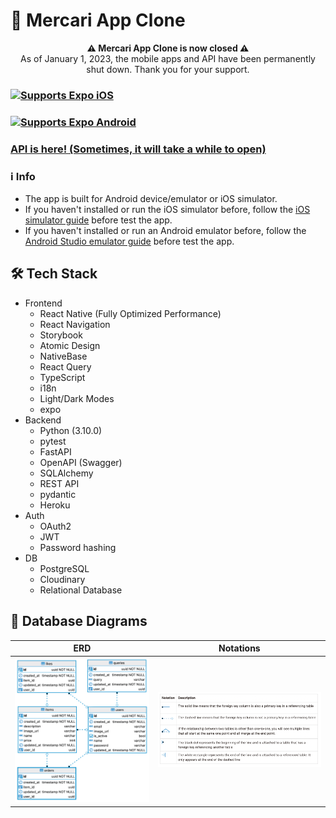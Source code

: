 # 📱 Mercari App Clone

<p align="center">  
  <strong>⚠️ Mercari App Clone is now closed ⚠️</strong>
  <br>
  As of January 1, 2023, the mobile apps and API have been permanently shut down. Thank you for your support.
</p>

<div>
  <h3>
    <a align="center" href="https://github.com/kentayamada-dev/mercari-clone/releases/download/v1.0.0/ios_simulator_build.tar.gz">
      <img alt="Supports Expo iOS" longdesc="Supports Expo iOS" src="https://img.shields.io/badge/Download iOS App-4630EB.svg?style=for-the-badge&logo=APPLE&labelColor=999999&logoColor=fff" />
    </a>
  </h3>
  <h3>
    <a align="center" href="https://github.com/kentayamada-dev/mercari-clone/releases/download/v1.0.0/android_internal_distribution_build.apk">
      <img alt="Supports Expo Android" longdesc="Supports Expo Android" src="https://img.shields.io/badge/Download Android App-4630EB.svg?style=for-the-badge&logo=ANDROID&labelColor=A4C639&logoColor=fff" />
    </a>
  </h3>
   <h3>
    <a href="https://mercari-clone-api-server.herokuapp.com/">
      API is here! (Sometimes, it will take a while to open)
    </a>
  </h3>
</div>

### ℹ️  Info
  - The app is built for Android device/emulator or iOS simulator.
  - If you haven't installed or run the iOS simulator before, follow the [iOS simulator guide](https://docs.expo.dev/workflow/ios-simulator/) before test the app.
  - If you haven't installed or run an Android emulator before, follow the [Android Studio emulator guide](https://docs.expo.dev/workflow/android-studio-emulator/) before test the app.

## 🛠️ Tech Stack

- Frontend
  - React Native (Fully Optimized Performance)
  - React Navigation
  - Storybook
  - Atomic Design
  - NativeBase
  - React Query
  - TypeScript
  - i18n
  - Light/Dark Modes
  - expo
- Backend
  - Python (3.10.0)
  - pytest
  - FastAPI
  - OpenAPI (Swagger)
  - SQLAlchemy
  - REST API
  - pydantic
  - Heroku
- Auth
  - OAuth2
  - JWT
  - Password hashing
- DB
  - PostgreSQL
  - Cloudinary
  - Relational Database

## 💾 Database Diagrams

|ERD|Notations|
|---|---|
|![ERD](assets/db/erd.png)|![Notations](assets/db/relationship_notation.png)|
